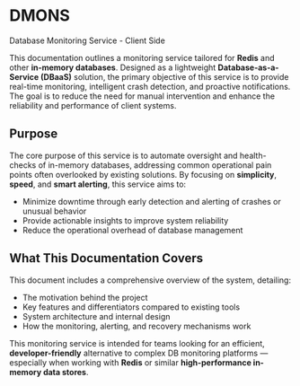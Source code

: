 # DMONS
Database Monitoring Service - Client Side

This documentation outlines a monitoring service tailored for **Redis** and other **in-memory databases**. Designed as a lightweight **Database-as-a-Service (DBaaS)** solution, the primary objective of this service is to provide real-time monitoring, intelligent crash detection, and proactive notifications. The goal is to reduce the need for manual intervention and enhance the reliability and performance of client systems.

## Purpose

The core purpose of this service is to automate oversight and health-checks of in-memory databases, addressing common operational pain points often overlooked by existing solutions. By focusing on **simplicity**, **speed**, and **smart alerting**, this service aims to:

- Minimize downtime through early detection and alerting of crashes or unusual behavior  
- Provide actionable insights to improve system reliability  
- Reduce the operational overhead of database management  

## What This Documentation Covers

This document includes a comprehensive overview of the system, detailing:

- The motivation behind the project  
- Key features and differentiators compared to existing tools  
- System architecture and internal design  
- How the monitoring, alerting, and recovery mechanisms work  

This monitoring service is intended for teams looking for an efficient, **developer-friendly** alternative to complex DB monitoring platforms — especially when working with **Redis** or similar **high-performance in-memory data stores**.

